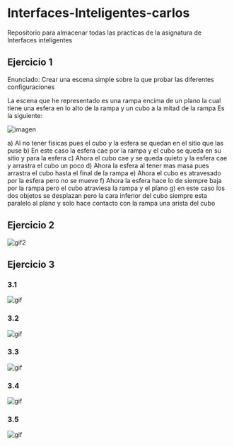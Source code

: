 # Interfaces-Inteligentes-carlos

Repositorio para almacenar todas las practicas de la asignatura de Interfaces inteligentes

## Ejercicio 1

Enunciado: Crear una escena simple sobre la que probar las diferentes configuraciones

La escena que he representado es una rampa encima de un plano la cual tiene una esfera en lo alto de la rampa y un cubo a la mitad de la rampa Es la siguiente:

![imagen](https://github.com/lochdeve/Interfaces-Inteligentes-carlos/blob/main/img/unity.png)

a) Al no tener fisicas pues el cubo y la esfera se quedan en el sitio que las puse
b) En este caso la esfera cae por la rampa y el cubo se queda en su sitio y para la esfera
c) Ahora el cubo cae y se queda quieto y la esfera cae y arrastra el cubo un poco
d) Ahora la esfera al tener mas masa pues arrastra el cubo hasta el final de la rampa
e) Ahora el cubo es atravesado por la esfera pero no se mueve
f) Ahora la esfera hace lo de siempre baja por la rampa pero el cubo atraviesa la rampa y el plano
g) en este caso los dos objetos se desplazan pero la cara inferior del cubo siempre esta paralelo al plano y solo hace contacto con la rampa una arista del cubo

## Ejercicio 2

![gif2](https://github.com/lochdeve/Interfaces-Inteligentes-carlos/blob/main/gif/ejercicio2.gif)

## Ejercicio 3

 ### 3.1
 ![gif](https://github.com/lochdeve/Interfaces-Inteligentes-carlos/blob/main/gif/ejercicio3.1.gif)
 
 ### 3.2
 ![gif](https://github.com/lochdeve/Interfaces-Inteligentes-carlos/blob/main/gif/ejercicio3.2.gif)
 
 ### 3.3
 ![gif](https://github.com/lochdeve/Interfaces-Inteligentes-carlos/blob/main/gif/3.3.gif)
 
 ### 3.4 
 ![gif](https://github.com/lochdeve/Interfaces-Inteligentes-carlos/blob/main/gif/cuarto.gif)
 
 ### 3.5
 ![gif](https://github.com/lochdeve/Interfaces-Inteligentes-carlos/blob/main/gif/3.ultimo.gif)
 
